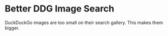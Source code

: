 # Better DDG Image Search

DuckDuckGo images are too small on their search gallery. This makes them bigger.
